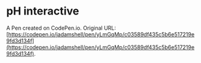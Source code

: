 # pH interactive 

A Pen created on CodePen.io. Original URL: [https://codepen.io/jadamshell/pen/yLmGqMp/c03589df435c5b6e517219e9fd3d134f](https://codepen.io/jadamshell/pen/yLmGqMp/c03589df435c5b6e517219e9fd3d134f).

